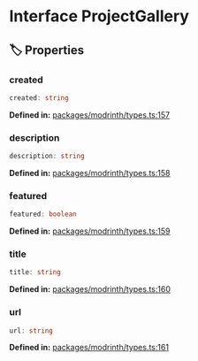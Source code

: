 # Interface ProjectGallery

## 🏷️ Properties

### created

```ts
created: string
```
<p style="font-size: 14px; color: var(--vp-c-text-2)">
<strong>Defined in:</strong> <a href="https://github.com/voxelum/minecraft-launcher-core-node/blob/master/packages/modrinth/types.ts#L157" target="_blank" rel="noreferrer">packages/modrinth/types.ts:157</a>
</p>


### description

```ts
description: string
```
<p style="font-size: 14px; color: var(--vp-c-text-2)">
<strong>Defined in:</strong> <a href="https://github.com/voxelum/minecraft-launcher-core-node/blob/master/packages/modrinth/types.ts#L158" target="_blank" rel="noreferrer">packages/modrinth/types.ts:158</a>
</p>


### featured

```ts
featured: boolean
```
<p style="font-size: 14px; color: var(--vp-c-text-2)">
<strong>Defined in:</strong> <a href="https://github.com/voxelum/minecraft-launcher-core-node/blob/master/packages/modrinth/types.ts#L159" target="_blank" rel="noreferrer">packages/modrinth/types.ts:159</a>
</p>


### title

```ts
title: string
```
<p style="font-size: 14px; color: var(--vp-c-text-2)">
<strong>Defined in:</strong> <a href="https://github.com/voxelum/minecraft-launcher-core-node/blob/master/packages/modrinth/types.ts#L160" target="_blank" rel="noreferrer">packages/modrinth/types.ts:160</a>
</p>


### url

```ts
url: string
```
<p style="font-size: 14px; color: var(--vp-c-text-2)">
<strong>Defined in:</strong> <a href="https://github.com/voxelum/minecraft-launcher-core-node/blob/master/packages/modrinth/types.ts#L161" target="_blank" rel="noreferrer">packages/modrinth/types.ts:161</a>
</p>



